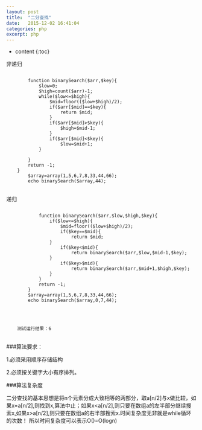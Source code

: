 ```yaml
---
layout: post
title:  "二分查找"
date:   2015-12-02 16:41:04
categories: php
excerpt: php
---
```


* content
{:toc}

非递归
<pre>
<code>
		function binarySearch($arr,$key){
			$low=0;
			$high=count($arr)-1;
			while($low<=$high){
				$mid=floor(($low+$high)/2);
				if($arr[$mid]==$key){
					return $mid;
				}
				if($arr[$mid]>$key){
					$high=$mid-1;
				}
				if($arr[$mid]<$key){
					$low=$mid+1;
			}

		}
		return -1;
	}
		$array=array(1,5,6,7,8,33,44,66);
		echo binarySearch($array,44);
</code>
</pre>

递归
<pre>
<code>
			function binarySearch($arr,$low,$high,$key){
				if($low<=$high){
					$mid=floor(($low+$high)/2);
					if($key==$mid){
						return $mid;
				}
					if($key<$mid){
						return binarySearch($arr,$low,$mid-1,$key);
				}
					if($key>$mid){
						return binarySearch($arr,$mid+1,$high,$key);
				}
			}
			return -1;
		}
		$array=array(1,5,6,7,8,33,44,66);
		echo binarySearch($array,0,7,44);

</code>
</pre>

<pre>
<code>
	测试运行结果：6
</code>
</pre>

###算法要求：

1.必须采用顺序存储结构

2.必须按关键字大小有序排列。

###算法复杂度

二分查找的基本思想是将n个元素分成大致相等的两部分，取a[n/2]与x做比较，如果x=a[n/2],则找到x,算法中止；如果x<a[n/2],则只要在数组a的左半部分继续搜索x,如果x>a[n/2],则只要在数组a的右半部搜索x.时间复杂度无非就是while循环的次数！
所以时间复杂度可以表示O()=O(logn)


	